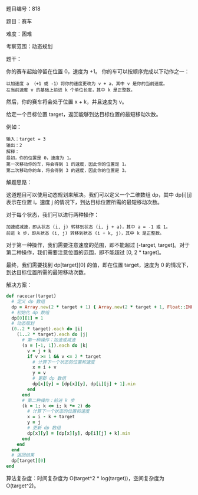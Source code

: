 题目编号：818

题目：赛车

难度：困难

考察范围：动态规划

题干：

你的赛车起始停留在位置 0，速度为 +1。 你的车可以按顺序完成以下动作之一：

    以加速度 a （+1 或 -1）将你的速度更改为 v + a，其中 v 是你的当前速度。
    在当前速度 v 的基础上前进 k 个单位长度，其中 k 是正整数。

然后，你的赛车将会处于位置 x + k，并且速度为 v。

给定一个目标位置 target，返回能够到达目标位置的最短移动次数。

例如：

    输入：target = 3
    输出：2
    解释：
    最初，你的位置是 0，速度为 1。
    第一次移动你的车，将会得到 1 的速度，因此你的位置是 1。
    第二次移动你的车，将会得到 3 的速度，因此你的位置是 3。

解题思路：

这道题目可以使用动态规划来解决。我们可以定义一个二维数组 dp，其中 dp[i][j] 表示在位置 i，速度 j 的情况下，到达目标位置所需的最短移动次数。

对于每个状态，我们可以进行两种操作：

    加速或减速，即从状态 (i, j) 转移到状态 (i, j + a)，其中 a = -1 或 1。
    前进 k 步，即从状态 (i, j) 转移到状态 (i + k, j)，其中 k 是正整数。

对于第一种操作，我们需要注意速度的范围，即不能超过 [-target, target]。对于第二种操作，我们需要注意位置的范围，即不能超过 [0, 2 * target]。

最终，我们需要找到 dp[target][0] 的值，即在位置 target，速度为 0 的情况下，到达目标位置所需的最短移动次数。

解决方案：

```ruby
def racecar(target)
  # 定义 dp 数组
  dp = Array.new(2 * target + 1) { Array.new(2 * target + 1, Float::INFINITY) }
  # 初始化 dp 数组
  dp[0][1] = 1
  # 动态规划
  (0..2 * target).each do |i|
    (1..2 * target).each do |j|
      # 第一种操作：加速或减速
      (a = [-1, 1]).each do |k|
        v = j + k
        if v >= 1 && v <= 2 * target
          # 计算下一个状态的位置和速度
          x = i + v
          y = v
          # 更新 dp 数组
          dp[x][y] = [dp[x][y], dp[i][j] + 1].min
        end
      end
      # 第二种操作：前进 k 步
      (k = 1; k <= i; k *= 2) do
        # 计算下一个状态的位置和速度
        x = i - k + target
        y = j
        # 更新 dp 数组
        dp[x][y] = [dp[x][y], dp[i][j] + k].min
      end
    end
  end
  # 返回结果
  dp[target][0]
end
```

算法复杂度：时间复杂度为 O(target^2 * log(target))，空间复杂度为 O(target^2)。